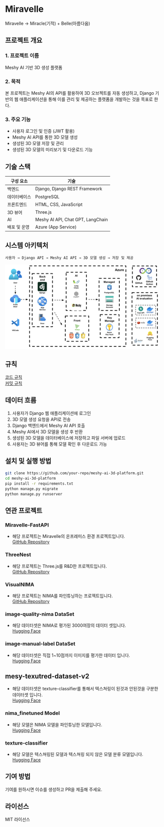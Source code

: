 # Miravelle
Miravelle → Miracle(기적) + Belle(아름다움)

## 프로젝트 개요

### 1. 프로젝트 이름
Meshy AI 기반 3D 생성 플랫폼

### 2. 목적
본 프로젝트는 Meshy AI의 API를 활용하여 3D 오브젝트를 자동 생성하고, Django 기반의 웹 애플리케이션을 통해 이를 관리 및 제공하는 플랫폼을 개발하는 것을 목표로 한다.

### 3. 주요 기능
- 사용자 로그인 및 인증 (JWT 활용)
- Meshy AI API를 통한 3D 모델 생성
- 생성된 3D 모델 저장 및 관리
- 생성된 3D 모델의 미리보기 및 다운로드 기능

## 기술 스택
| 구성 요소        | 기술 |
|----------------|------|
| 백엔드         | Django, Django REST Framework |
| 데이터베이스   | PostgreSQL |
| 프론트엔드     | HTML, CSS, JavaScript |
| 3D 뷰어       | Three.js |
| AI      | Meshy AI API, Chat GPT, LangChain |
| 배포 및 운영   | Azure (App Service) |

## 시스템 아키텍처
```
사용자 → Django API → Meshy AI API → 3D 모델 생성 → 저장 및 제공
```
![시스템 아키텍쳐](Docs/images/Architecture_v2.png)

## 규칙
[코드 규칙](Docs/docs/code_convention.md)       
[커밋 규칙](Docs/docs/commit_rule.md)     

## 데이터 흐름
1. 사용자가 Django 웹 애플리케이션에 로그인
2. 3D 모델 생성 요청을 API로 전송
3. Django 백엔드에서 Meshy AI API 호출
4. Meshy AI에서 3D 모델을 생성 후 반환
5. 생성된 3D 모델을 데이터베이스에 저장하고 파일 서버에 업로드
6. 사용자는 3D 뷰어를 통해 모델 확인 후 다운로드 가능

## 설치 및 실행 방법
```bash
git clone https://github.com/your-repo/meshy-ai-3d-platform.git
cd meshy-ai-3d-platform
pip install -r requirements.txt
python manage.py migrate
python manage.py runserver
```

## 연관 프로젝트
### **Miravelle-FastAPI**    
- 해당 프로젝트는 Miravelle의 온프레미스 환경 프로젝트입니다.       
[GitHub Repository](https://github.com/eungyukm/Miravelle-FastAPI)     

### **ThreeNest**    
- 해당 프로젝트는 Three.js를 R&D한 프로젝트입니다.        
[GitHub Repository](https://github.com/eungyukm/ThreeNest)    

### **VisualNIMA**
- 해당 프로젝트는 NIMA를 파인튜닝하는 프로젝트입니다.        
[GitHub Repository](https://github.com/eungyukm/VisualNIMA.git)

### **image-quality-nima DataSet**
- 해당 데이터셋은 NIMA로 평가된 3000여장의 데이터 셋입니다.          
[Hugging Face](https://huggingface.co/datasets/eungyukm/image-quality-nima)

### **image-manual-label DataSet**
- 해당 데이터셋은 직접 1~10점까지 이미지를 평가한 데이터 입니다.        
[Hugging Face](https://huggingface.co/datasets/eungyukm/image-manual-label)

## **mesy-texutred-dataset-v2**
- 해당 데이터셋은 texture-classifier를 통해서 텍스쳐링이 된것과 안된것을 구분한 데이터셋 입니다.          
[Hugging Face](https://huggingface.co/datasets/suhyon/meshy-textured-dataset-v2) 

### **nima_finetuned Model**
- 해당 모델은 NIMA 모델을 파인튜닝한 모델입니다.      
[Hugging Face](https://huggingface.co/eungyukm/nima_finetuned)

### **texture-classifier**
- 해당 모델은 텍스쳐링된 모델과 텍스쳐링 되지 않은 모델 분류 모델입니다.        
[Hugging Face](https://huggingface.co/suhyon/texture-classifier)

## 기여 방법
기여를 원하시면 이슈를 생성하고 PR을 제출해 주세요. 

## 라이선스
MIT 라이선스
